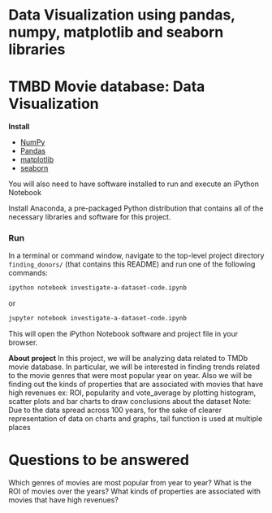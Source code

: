 # Data Visualization using pandas, numpy, matplotlib and seaborn libraries

# TMBD Movie database: Data Visualization

**Install**
- [NumPy](http://www.numpy.org/)
- [Pandas](http://pandas.pydata.org)
- [matplotlib](http://matplotlib.org/)
- [seaborn](https://seaborn.pydata.org/)

You will also need to have software installed to run and execute an iPython Notebook

Install Anaconda, a pre-packaged Python distribution that contains all of the necessary libraries and software for this project.

### Run

In a terminal or command window, navigate to the top-level project directory `finding_donors/` (that contains this README) and run one of the following commands:

```bash
ipython notebook investigate-a-dataset-code.ipynb
```  
or
```bash
jupyter notebook investigate-a-dataset-code.ipynb
```

This will open the iPython Notebook software and project file in your browser.

**About project**
In this project, we will be analyzing data related to TMDb movie database. In particular, we will be interested in finding trends related to the movie genres that were most popular year on year. Also we will be finding out the kinds of properties that are associated with movies that have high revenues ex: ROI, popularity and vote_average by plotting histogram, scatter plots and bar charts to draw conclusions about the dataset Note: Due to the data spread across 100 years, for the sake of clearer representation of data on charts and graphs, tail function is used at multiple places
# Questions to be answered
Which genres of movies are most popular from year to year?
What is the ROI of movies over the years?
What kinds of properties are associated with movies that have high revenues?
